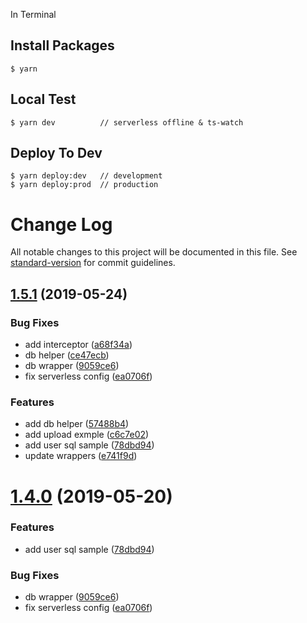 In Terminal
## Install Packages
```
$ yarn
```

## Local Test
```
$ yarn dev          // serverless offline & ts-watch
```

## Deploy To Dev
```
$ yarn deploy:dev   // development
$ yarn deploy:prod  // production
```

# Change Log

All notable changes to this project will be documented in this file. See [standard-version](https://github.com/conventional-changelog/standard-version) for commit guidelines.

## [1.5.1](https://github.com/mhma-cookapps/example-typescript-express-serverless/compare/v1.5.0...v1.5.1) (2019-05-24)


### Bug Fixes

* add interceptor ([a68f34a](https://github.com/mhma-cookapps/example-typescript-express-serverless/commit/a68f34a))
* db helper ([ce47ecb](https://github.com/mhma-cookapps/example-typescript-express-serverless/commit/ce47ecb))
* db wrapper ([9059ce6](https://github.com/mhma-cookapps/example-typescript-express-serverless/commit/9059ce6))
* fix serverless config ([ea0706f](https://github.com/mhma-cookapps/example-typescript-express-serverless/commit/ea0706f))


### Features

* add db helper ([57488b4](https://github.com/mhma-cookapps/example-typescript-express-serverless/commit/57488b4))
* add upload exmple ([c6c7e02](https://github.com/mhma-cookapps/example-typescript-express-serverless/commit/c6c7e02))
* add user sql sample ([78dbd94](https://github.com/mhma-cookapps/example-typescript-express-serverless/commit/78dbd94))
* update wrappers ([e741f9d](https://github.com/mhma-cookapps/example-typescript-express-serverless/commit/e741f9d))



# [1.4.0](https://github.com/mhma-cookapps/example-typescript-express-serverless/compare/v1.3.2...v1.4.0) (2019-05-20)


### Features

* add user sql sample ([78dbd94](https://github.com/mhma-cookapps/example-typescript-express-serverless/commit/78dbd94))


### Bug Fixes

* db wrapper ([9059ce6](https://github.com/mhma-cookapps/example-typescript-express-serverless/commit/9059ce6))
* fix serverless config ([ea0706f](https://github.com/mhma-cookapps/example-typescript-express-serverless/commit/ea0706f))
